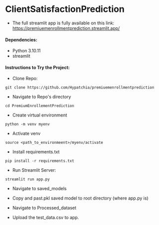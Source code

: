 # ClientSatisfactionPrediction


* The full streamlit app is fully available on this link: https://premiuemenrollmentprediction.streamlit.app/

#### Dependencies:
- Python 3.10.11
- streamlit 

#### Instructions to Try the Project:

* Clone Repo:
~~~ 
git clone https://github.com/Hypatchia/premiuemenrollmentprediction
~~~

* Navigate to Repo's directory
~~~
cd PremiumEnrollementPrediction
~~~
* Create virtual environment
~~~
python -m venv myenv
~~~

* Activate venv
~~~
source <path_to_environmeent>/myenv/activate
~~~
* Install requirements.txt
~~~
pip install -r requirements.txt
~~~

* Run Streamlit Server:
~~~
streamlit run app.py
~~~

* Navigate to saved_models
- Copy and past.pkl saved model to root directory (where app.py is)
* Navigate to Processed_dataset
- Upload the test_data.csv to app.

